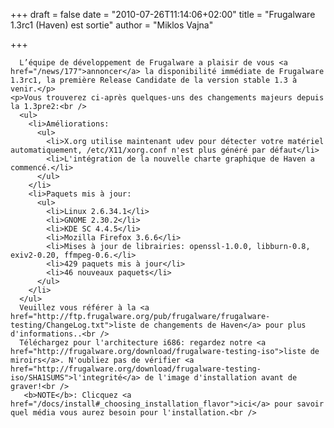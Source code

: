 
+++
draft = false
date = "2010-07-26T11:14:06+02:00"
title = "Frugalware 1.3rc1 (Haven) est sortie"
author = "Miklos Vajna"

+++

      L’équipe de développement de Frugalware a plaisir de vous <a href="/news/177">annoncer</a> la disponibilité immédiate de Frugalware 1.3rc1, la première Release Candidate de la version stable 1.3 à venir.</p>
    <p>Vous trouverez ci-après quelques-uns des changements majeurs depuis la 1.3pre2:<br />
      <ul>
        <li>Améliorations:
          <ul>
            <li>X.org utilise maintenant udev pour détecter votre matériel automatiquement, /etc/X11/xorg.conf n'est plus généré par défaut</li>
            <li>L'intégration de la nouvelle charte graphique de Haven a commencé.</li>
          </ul>
        </li>
        <li>Paquets mis à jour:
          <ul>
            <li>Linux 2.6.34.1</li>
            <li>GNOME 2.30.2</li>
            <li>KDE SC 4.4.5</li>
            <li>Mozilla Firefox 3.6.6</li>
            <li>Mises à jour de librairies: openssl-1.0.0, libburn-0.8, exiv2-0.20, ffmpeg-0.6.</li>
            <li>429 paquets mis à jour</li>
            <li>46 nouveaux paquets</li>
          </ul>
        </li>
      </ul>
      Veuillez vous référer à la <a href="http://ftp.frugalware.org/pub/frugalware/frugalware-testing/ChangeLog.txt">liste de changements de Haven</a> pour plus d'informations..<br />
      Téléchargez pour l'architecture i686: regardez notre <a href="http://frugalware.org/download/frugalware-testing-iso">liste de miroirs</a>. N'oubliez pas de vérifier <a href="http://frugalware.org/download/frugalware-testing-iso/SHA1SUMS">l'integrité</a> de l'image d'installation avant de graver!<br />
       <b>NOTE</b>: Clicquez <a href="/docs/install#_choosing_installation_flavor">ici</a> pour savoir quel média vous aurez besoin pour l'installation.<br />
      
    